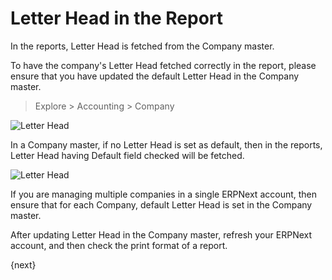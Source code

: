 <!-- add-breadcrumbs -->
# Letter Head in the Report

In the reports, Letter Head is fetched from the Company master.

To have the company's Letter Head fetched correctly in the report, please ensure that you have updated the default Letter Head in the Company master.

> Explore > Accounting > Company

![Letter Head](/docs/v12/assets/img/using-erpnext/using-print-format.png)

In a Company master, if no Letter Head is set as default, then in the reports, Letter Head having Default field checked will be fetched.

![Letter Head](/docs/v12/assets/img/using-erpnext/using-print-format-1.png)

If you are managing multiple companies in a single ERPNext account, then ensure that for each Company, default Letter Head is set in the Company master.

After updating Letter Head in the Company master, refresh your ERPNext account, and then check the print format of a report.

{next}